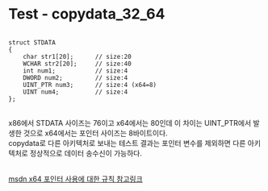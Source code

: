 # Test - copydata_32_64<br>
 
<pre>
<code>
struct STDATA
{
	char str1[20];		// size:20
	WCHAR str2[20];		// size:40
	int num1;			// size:4
	DWORD num2;			// size:4
	UINT_PTR num3;		// size:4 (x64=8)
	UINT num4;			// size:4
};
</code>
</pre>

x86에서 STDATA 사이즈는 76이고 x64에서는 80인데 이 차이는 UINT_PTR에서 발생한 것으로 x64에서는 포인터 사이즈는 8바이트이다.<br>
copydata로 다른 아키텍처로 보내는 테스트 결과는 포인터 변수를 제외하면 다른 아키텍처로 정상적으로 데이터 송수신이 가능하다.<br><br>

[msdn x64 포인터 사용에 대한 규칙 참고링크](https://learn.microsoft.com/ko-kr/windows/win32/winprog64/rules-for-using-pointers)
